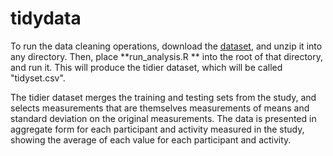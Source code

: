 tidydata
========

To run the data cleaning operations, download the [dataset](https://d396qusza40orc.cloudfront.net/getdata%2Fprojectfiles%2FUCI%20HAR%20Dataset.zip), and unzip it into any directory. Then, place **run_analysis.R ** into the root of that directory, and run it. This will produce the tidier dataset, which will be called "tidyset.csv".

The tidier dataset merges the training and testing sets from the study, and selects measurements that are themselves measurements of means and standard deviation on the original measurements. The data is presented in aggregate form for each participant and activity measured in the study, showing the average of each value for each participant and activity.
